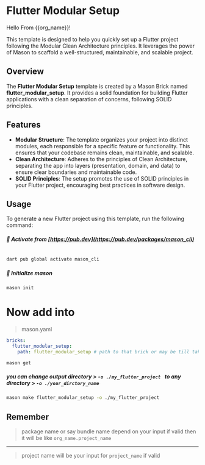 # Flutter Modular Setup

Hello From {{org_name}}!

This template is designed to help you quickly set up a Flutter project following the Modular Clean Architecture principles. It leverages the power of Mason to scaffold a well-structured, maintainable, and scalable project.

## Overview

The **Flutter Modular Setup** template is created by a Mason Brick named **flutter_modular_setup**. It provides a solid foundation for building Flutter applications with a clean separation of concerns, following SOLID principles.

## Features

- **Modular Structure**: The template organizes your project into distinct modules, each responsible for a specific feature or functionality. This ensures that your codebase remains clean, maintainable, and scalable.
- **Clean Architecture**: Adheres to the principles of Clean Architecture, separating the app into layers (presentation, domain, and data) to ensure clear boundaries and maintainable code.
- **SOLID Principles**: The setup promotes the use of SOLID principles in your Flutter project, encouraging best practices in software design.

## Usage

To generate a new Flutter project using this template, run the following command:
##### 🎯 Activate from [https://pub.dev](https://pub.dev/packages/mason_cli)
```bash

dart pub global activate mason_cli
```

##### 🚀 Initialize mason
```bash
mason init 
```
# Now add into
> mason.yaml
```yaml
bricks:
  flutter_modular_setup:
    path: flutter_modular_setup # path to that brick or may be till take available as hosted on https://brickhub.dev/bricks/flutter_modular_setup
```
```bash
mason get
```

##### you can change output directory > `-o ./my_flutter_project ` to any directory > `-o ./your_dirctory_name `
```bash
mason make flutter_modular_setup -o ./my_flutter_project 
```

## Remember 
> package name or say bundle name depend on your input if valid then it will be like `org_name.project_name` <br> 
---
> project name will be your input for `project_name` if valid